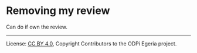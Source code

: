 <!-- SPDX-License-Identifier: CC-BY-4.0 -->
<!-- Copyright Contributors to the ODPi Egeria project. -->

# Removing my review

Can do if own the review.




----
License: [CC BY 4.0](https://creativecommons.org/licenses/by/4.0/),
Copyright Contributors to the ODPi Egeria project.